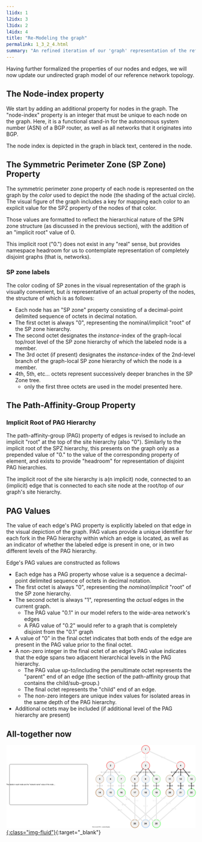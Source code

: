 ```yaml
---
l1idx: 1
l2idx: 3
l3idx: 2
l4idx: 4
title: "Re-Modeling the graph"
permalink: 1_3_2_4.html
summary: "An refined iteration of our 'graph' representation of the reference network"
---
```


Having further formalized the properties of our nodes and edges, we will now update our undirected graph model of our reference network topology.

## The Node-index property

We start by adding an additional property for nodes in the graph.  The "node-index" property is an integer that must be unique to each node on the graph.  Here, it is a functional stand-in for the autonomous system number (ASN) of a BGP router, as well as all networks that it originates into BGP.

The node index is depicted in the graph in black text, centered in the node.

## The Symmetric Perimeter Zone (SP Zone) Property

The symmetric perimeter zone property of each node is represented on the graph by the *color* used to depict the node (the shading of the actual circle).  The visual figure of the graph includes a key for mapping each color to an explicit value for the SPZ property of the nodes of that color.

Those values are formatted to reflect the hierarchical nature of the SPN zone structure (as discussed in the previous section), with the addition of an "implicit root" value of 0.  

This implicit root ("0.") does not exist in any "real" sense, but provides namespace headroom for us to contemplate representation of completely disjoint graphs (that is, networks).

### SP zone labels

The color coding of SP zones in the visual representation of the graph is visually convenient, but *is* representative of an actual property of the nodes, the structure of which is as follows:

- Each node has an "SP zone" property consisting of a decimal-point delimited sequence of octets in decimal notation.
- The first octet is always "0", representing the nominal/implicit "root" of the SP zone hierarchy.
- The second octet designates the *instance*-index of the graph-local top/root level of the SP zone hierarchy of which the labeled node is a member.
- The 3rd octet (if present) designates the *instance*-index of the 2nd-level branch of the graph-local SP zone hierarchy of which the node is a member.
- 4th, 5th, etc...  octets represent successively deeper branches in the SP Zone tree.
  - only the first three octets are used in the model presented here.

## The Path-Affinity-Group Property

### Implicit Root of PAG Hierarchy

The path-affinity-group (PAG) property of edges is revised to include an implicit "root" at the top of the site hierarchy (also "0").  Similarly to the implicit root of the SPZ hierarchy, this presents on the graph only as a prepended value of "0." to the value of the corresponding property of element, and exists to provide "headroom" for representation of disjoint PAG hierarchies.

The implicit root of the site hierarchy is a(n implicit) node, connected to an (implicit) edge that is connected to each site node at the root/top of *our* graph's site hierarchy.

## PAG Values

The value of each edge's PAG property is explicitly labeled on that edge in the visual depiction of the graph.  PAG values provide a unique identifier for each fork in the PAG hierarchy within which an edge is located, as well as an indicator of whether the labeled edge is present in one, or in two different levels of the PAG hierarchy. 

Edge's PAG values are constructed as follows
- Each edge has a PAG property whose value is a sequence a decimal-point delimited sequence of octets in decimal notation.
- The first octet is always "0", representing the *nominal/implicit* "root" of the SP zone hierarchy.
- The second octet is always "1", representing the *actual* edges in the current graph.
  - The PAG value "0.1" in our model refers to the wide-area network's edges
  - A PAG value of "0.2" would refer to a graph that is completely disjoint from the "0.1" graph
- A value of "0" in the final octet indicates that both ends of the edge are present in the PAG value prior to the final octet.
- A non-zero integer in the final octet of an edge's PAG value indicates that the edge spans two adjacent hierarchical levels in the PAG hierarchy.
  - The PAG value up-to/including the penultimate octet represents the "parent" end of an edge  (the section of the path-affinity group that contains the child/sub-group.)
  - The final octet represents the "child" end of an edge.
  - The non-zero integers are unique index values for isolated areas in the same depth of the PAG hierarchy.
- Additional octets may be included (if additional level of the PAG hierarchy are present)

## All-together now

[![image](./grphth-22.svg){:class="img-fluid"}](./pages/1/3(ecmp-symmetric)/grphth-22.svg){:target="_blank"}
